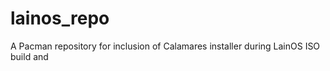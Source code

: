 # lainos_repo
A Pacman repository for inclusion of Calamares installer during LainOS ISO build and 
